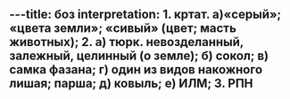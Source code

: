 ---title: боз
interpretation: 1. кртат. а)«серый»; «цвета земли»; «сивый» (цвет; масть животных); 2. а) тюрк. невозделанный, залежный, целинный (о земле); б) сокол; в) самка фазана; г) один из видов накожного лишая; парша; д) ковыль; е) ИЛМ; 3. РПН
---
